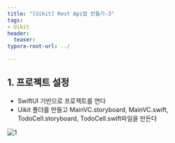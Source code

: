 ```yaml
---
title: "[Uikit] Rest Api앱 만들기-3"
tags: 
- Uikit
header: 
  teaser: 
typora-root-url: ../

---
```


## 1. 프로젝트 설정

- SwiftUI 기반으로 프로젝트를 연다
- Uikit 폴더를 만들고 MainVC.storyboard, MainVC.swift, TodoCell.storyboard, TodoCell.swift파일을 만든다

![1](/assets/img/2025-03-24-테테테/1.png)